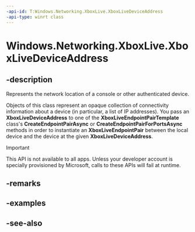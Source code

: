 ```yaml
---
-api-id: T:Windows.Networking.XboxLive.XboxLiveDeviceAddress
-api-type: winrt class
---
```


<!-- Class syntax.
public class XboxLiveDeviceAddress : Windows.Networking.XboxLive.IXboxLiveDeviceAddress
-->

# Windows.Networking.XboxLive.XboxLiveDeviceAddress

## -description

Represents the network location of a console or other authenticated device.

Objects of this class represent an opaque collection of connectivity information about a device (in particular, a list of IP addresses). You pass an **XboxLiveDeviceAddress** to one of the **XboxLiveEndpointPairTemplate** class's **CreateEndpointPairAsync** or **CreateEndpointPairForPortsAsync** methods in order to instantiate an **XboxLiveEndpointPair** between the local device and the device at the given **XboxLiveDeviceAddress**.

> [!IMPORTANT]
> This API is not available to all apps. Unless your developer account is specially provisioned by Microsoft, calls to these APIs will fail at runtime.

## -remarks

## -examples

## -see-also
